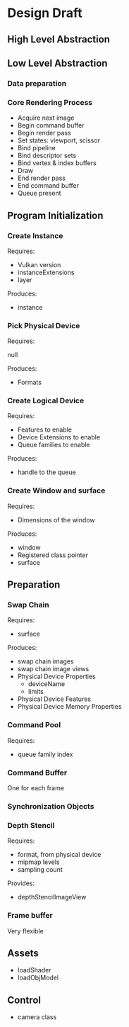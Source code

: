 # Design Draft

## High Level Abstraction

## Low Level Abstraction

### Data preparation

### Core Rendering Process

- Acquire next image
- Begin command buffer
- Begin render pass
- Set states: viewport, scissor
- Bind pipeline
- Bind descriptor sets
- Bind vertex & index buffers
- Draw
- End render pass
- End command buffer
- Queue present

## Program Initialization

### Create Instance

Requires:

- Vulkan version
- instanceExtensions
- layer

Produces:

- instance

### Pick Physical Device

Requires:

null

Produces:

- Formats

### Create Logical Device

Requires:

- Features to enable
- Device Extensions to enable
- Queue families to enable

Produces:

- handle to the queue

### Create Window and surface

Requires:

- Dimensions of the window

Produces:

- window
- Registered class pointer
- surface

## Preparation

### Swap Chain

Requires:

- surface

Produces:

- swap chain images
- swap chain image views
- Physical Device Properties
  - deviceName
  - limits
- Physical Device Features
- Physical Device Memory Properties

### Command Pool

Requires:

- queue family index

### Command Buffer

One for each frame

### Synchronization Objects

### Depth Stencil

Requires:

- format, from physical device
- mipmap levels
- sampling count

Provides:

- depthStencilImageView

### Frame buffer

Very flexible

## Assets

- loadShader
- loadObjModel

## Control

- camera class